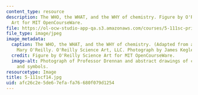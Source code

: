 ```yaml
---
content_type: resource
description: The WHO, the WHAT, and the WHY of chemistry. Figure by O'Reilly Science
  Art for MIT OpenCourseWare.
file: https://ol-ocw-studio-app-qa.s3.amazonaws.com/courses/5-111sc-principles-of-chemical-science-fall-2014/afc26c2e5de67efafa76680f079d1254_5-111scf14.jpg
file_type: image/jpeg
image_metadata:
  caption: The WHO, the WHAT, and the WHY of chemistry. (Adapted from a figure by
    Mary O'Reilly. O'Reilly Science Art, LLC. Photograph by James Kegley.)
  credit: Figure by O'Reilly Science Art for MIT OpenCourseWare.
  image-alt: Photograph of Professor Drennan and abstract drawings of chemical formulas
    and symbols.
resourcetype: Image
title: 5-111scf14.jpg
uid: afc26c2e-5de6-7efa-fa76-680f079d1254
---
```

